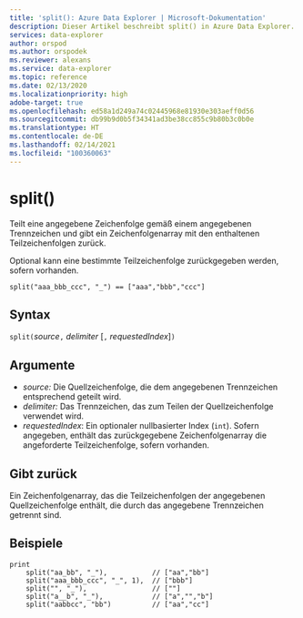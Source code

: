```yaml
---
title: 'split(): Azure Data Explorer | Microsoft-Dokumentation'
description: Dieser Artikel beschreibt split() in Azure Data Explorer.
services: data-explorer
author: orspod
ms.author: orspodek
ms.reviewer: alexans
ms.service: data-explorer
ms.topic: reference
ms.date: 02/13/2020
ms.localizationpriority: high
adobe-target: true
ms.openlocfilehash: ed58a1d249a74c02445968e81930e303aeff0d56
ms.sourcegitcommit: db99b9d0b5f34341ad3be38cc855c9b80b3c0b0e
ms.translationtype: HT
ms.contentlocale: de-DE
ms.lasthandoff: 02/14/2021
ms.locfileid: "100360063"
---
```

# <a name="split"></a>split()

Teilt eine angegebene Zeichenfolge gemäß einem angegebenen Trennzeichen und gibt ein Zeichenfolgenarray mit den enthaltenen Teilzeichenfolgen zurück.

Optional kann eine bestimmte Teilzeichenfolge zurückgegeben werden, sofern vorhanden.

```kusto
split("aaa_bbb_ccc", "_") == ["aaa","bbb","ccc"]
```

## <a name="syntax"></a>Syntax

`split(`*source*`,` *delimiter* [`,` *requestedIndex*]`)`

## <a name="arguments"></a>Argumente

* *source:* Die Quellzeichenfolge, die dem angegebenen Trennzeichen entsprechend geteilt wird.
* *delimiter:* Das Trennzeichen, das zum Teilen der Quellzeichenfolge verwendet wird.
* *requestedIndex*: Ein optionaler nullbasierter Index (`int`). Sofern angegeben, enthält das zurückgegebene Zeichenfolgenarray die angeforderte Teilzeichenfolge, sofern vorhanden. 

## <a name="returns"></a>Gibt zurück

Ein Zeichenfolgenarray, das die Teilzeichenfolgen der angegebenen Quellzeichenfolge enthält, die durch das angegebene Trennzeichen getrennt sind.

## <a name="examples"></a>Beispiele

```kusto
print
    split("aa_bb", "_"),           // ["aa","bb"]
    split("aaa_bbb_ccc", "_", 1),  // ["bbb"]
    split("", "_"),                // [""]
    split("a__b", "_"),            // ["a","","b"]
    split("aabbcc", "bb")          // ["aa","cc"]
```
